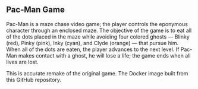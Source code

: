 ## Pac-Man Game
Pac-Man is a maze chase video game; the player controls the eponymous character through an enclosed maze. 
The objective of the game is to eat all of the dots placed in the maze while avoiding four colored ghosts — Blinky (red), Pinky (pink), Inky (cyan), 
and Clyde (orange) — that pursue him. When all of the dots are eaten, the player advances to the next level. 
If Pac-Man makes contact with a ghost, he will lose a life; the game ends when all lives are lost.

This is accurate remake of the original game. The Docker image built from this GitHub repository.
